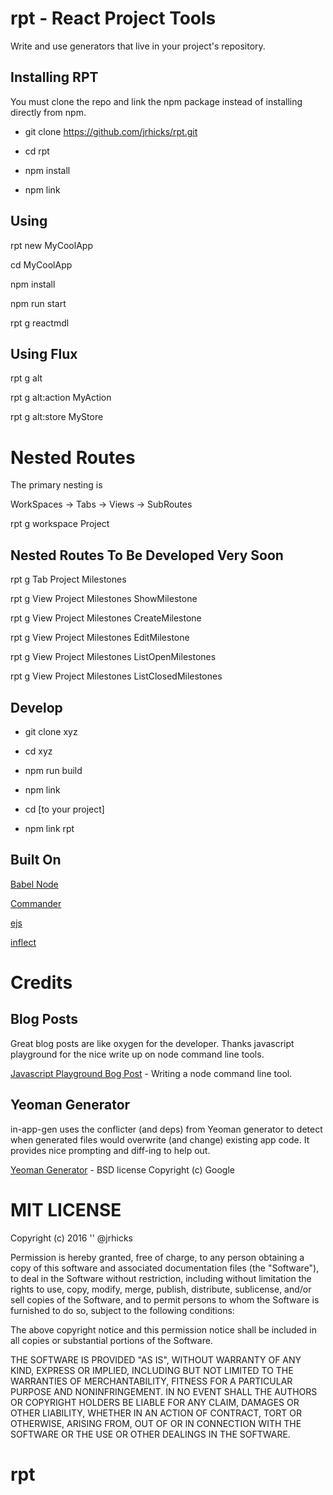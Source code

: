 # rpt - React Project Tools

Write and use generators that live in your project's repository.

## Installing RPT

You must clone the repo and link the npm package instead of installing directly from npm.

* git clone https://github.com/jrhicks/rpt.git

* cd rpt

* npm install

* npm link

## Using

rpt new MyCoolApp

cd MyCoolApp

npm install

npm run start

rpt g reactmdl

## Using Flux

rpt g alt

rpt g alt:action MyAction

rpt g alt:store MyStore

# Nested Routes

The primary nesting is

WorkSpaces -> Tabs -> Views -> SubRoutes

rpt g workspace Project

## Nested Routes To Be Developed Very Soon

rpt g Tab Project Milestones

rpt g View Project Milestones ShowMilestone

rpt g View Project Milestones CreateMilestone

rpt g View Project Milestones EditMilestone

rpt g View Project Milestones ListOpenMilestones

rpt g View Project Milestones ListClosedMilestones


## Develop

* git clone xyz

* cd xyz

* npm run build

* npm link

* cd [to your project]

* npm link rpt

## Built On

[Babel Node](https://babeljs.io/docs/usage/cli/)

[Commander](https://www.npmjs.com/package/commander)

[ejs](https://www.npmjs.com/package/ejs)

[inflect](https://www.npmjs.com/package/inflect)


# Credits

## Blog Posts

Great blog posts are like oxygen for the developer.  Thanks javascript playground for the nice write up on node command line tools.

[Javascript Playground Bog Post](http://javascriptplayground.com/blog/2015/03/node-command-line-tool/) - Writing a node command line tool.

## Yeoman Generator

in-app-gen uses the conflicter (and deps) from Yeoman generator to detect when generated files would overwrite (and change) existing app code.  It provides nice prompting and diff-ing to help out.

[Yeoman Generator](https://github.com/yeoman/generator/) - BSD license Copyright (c) Google

# MIT LICENSE

Copyright (c) 2016
'' @jrhicks

Permission is hereby granted, free of charge, to any person obtaining a copy of this software and associated documentation files (the "Software"), to deal in the Software without restriction, including without limitation the rights to use, copy, modify, merge, publish, distribute, sublicense, and/or sell copies of the Software, and to permit persons to whom the Software is furnished to do so, subject to the following conditions:

The above copyright notice and this permission notice shall be included in all copies or substantial portions of the Software.

THE SOFTWARE IS PROVIDED "AS IS", WITHOUT WARRANTY OF ANY KIND, EXPRESS OR IMPLIED, INCLUDING BUT NOT LIMITED TO THE WARRANTIES OF MERCHANTABILITY, FITNESS FOR A PARTICULAR PURPOSE AND NONINFRINGEMENT. IN NO EVENT SHALL THE AUTHORS OR COPYRIGHT HOLDERS BE LIABLE FOR ANY CLAIM, DAMAGES OR OTHER LIABILITY, WHETHER IN AN ACTION OF CONTRACT, TORT OR OTHERWISE, ARISING FROM, OUT OF OR IN CONNECTION WITH THE SOFTWARE OR THE USE OR OTHER DEALINGS IN THE SOFTWARE.
# rpt
